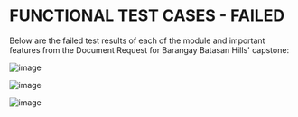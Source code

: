 # FUNCTIONAL TEST CASES - FAILED

Below are the failed test results of each of the module and important features from the Document Request for Barangay Batasan Hills' capstone:

![image](https://github.com/FeaInGithub/Manual-Testing/assets/143395648/4c74ec87-ae5b-4445-b9e8-7e484cb3fa34)

![image](https://github.com/FeaInGithub/Manual-Testing/assets/143395648/f9e9ff00-c413-4b03-baab-5e004cb64a9f)

![image](https://github.com/FeaInGithub/Manual-Testing/assets/143395648/6e1990c3-2395-4925-9586-78b699eb12c8)
